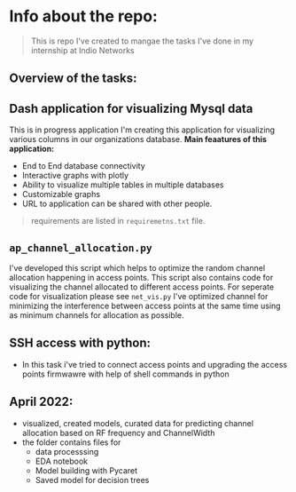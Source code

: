 
# Info about the repo: 
> This is repo I've created to mangae the tasks I've done in my internship at Indio Networks 

## **Overview of the tasks:**

## Dash application for visualizing Mysql data
This is in progress application I'm creating this application for visualizing various columns in our organizations database. 
**Main feaatures of this application:** 
* End to End database connectivity
* Interactive graphs with plotly 
* Ability to visualize multiple tables in multiple databases 
* Customizable graphs
* URL to application can be shared with other people.

> requirements are listed in `requiremetns.txt` file.

## `ap_channel_allocation.py`
I've developed this script which helps to optimize the random channel allocation happening in access points. This script also  contains code for visualizing the channel allocated to different access points. For seperate code for visualization please see  `net_vis.py`
I've optimized channel for minimizing the interference between access points at the same time using as minimum channels for allocation as possible. 



## SSH access with python: 
* In this task i've tried to connect access points and upgrading the access points firmwawre with help of shell commands in python 

## April 2022: 
* visualized, created models, curated data for predicting channel allocation based on RF frequency and ChannelWidth
* the folder contains files for 
    * data processsing 
    * EDA notebook 
    * Model building with Pycaret 
    * Saved model for decision trees 

